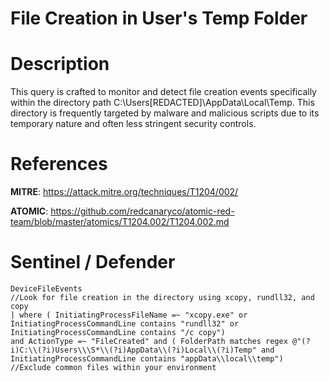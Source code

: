 # File Creation in User's Temp Folder

# Description
This query is crafted to monitor and detect file creation events specifically within the directory path C:\Users\[REDACTED]\AppData\Local\Temp. This directory is frequently targeted by malware and malicious scripts due to its temporary nature and often less stringent security controls.

# References
**MITRE**: https://attack.mitre.org/techniques/T1204/002/

**ATOMIC**: https://github.com/redcanaryco/atomic-red-team/blob/master/atomics/T1204.002/T1204.002.md

# Sentinel / Defender
```kql
DeviceFileEvents
//Look for file creation in the directory using xcopy, rundll32, and copy
| where ( InitiatingProcessFileName =~ "xcopy.exe" or InitiatingProcessCommandLine contains "rundll32" or InitiatingProcessCommandLine contains "/c copy")
and ActionType =~ "FileCreated" and ( FolderPath matches regex @"(?i)C:\\(?i)Users\\\S*\\(?i)AppData\\(?i)Local\\(?i)Temp" and InitiatingProcessCommandLine contains "appData\\local\\temp")
//Exclude common files within your environment
```
